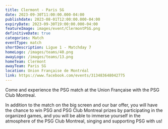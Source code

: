 ```yaml
---
title: Clermont - Paris SG
date: 2023-09-30T11:00:00.000-04:00
publishdate: 2023-08-01T12:00:00.000-04:00
expiryDate: 2023-09-30T19:00:00.000-04:00
featureImage: images/event/ClermontPSG.png
definitiveDate: true
categories: Match
eventType: match
shortDescription: Ligue 1 - Matchday 7
homeLogo: /images/teams/40.png
awayLogo: /images/teams/13.png
homeTeam: Clermont
awayTeam: Paris SG
location: Union Française de Montréal
link: https://www.facebook.com/events/313483648042775
---
```


Come and experience the PSG match at the Union Française with the PSG Club Montreal.

In addition to the match on the big screen and our bar offer, you will have the chance to win PSG and PSG Club Montreal prizes by participating in the organized games, and you will be able to immerse yourself in the atmosphere of the PSG Club Montreal, singing and supporting PSG with us!
